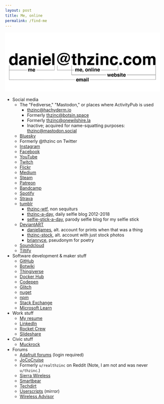 ```yaml
---
layout: post
title: Me, online
permalink: /find-me
---
```


<img src="/assets/banner.png" alt="Diagram of daniel@thzinc.com" class="invertable">

- Social media
  - The "Fediverse," "Mastodon," or places where ActivityPub is used
    - [thzinc@hachyderm.io](https://hachyderm.io/@thzinc)
    - Formerly [thzinc@botsin.space](https://botsin.space/@thzinc)
    - Formerly thzinc@onewilshire.la
    - Inactive; acquired for name-squatting purposes: [thzinc@mastodon.social](https://mastodon.social/@thzinc)
  - [Bluesky](https://bsky.app/profile/thzinc.com)
  - Formerly @thzinc on Twitter
  - [Instagram](https://www.instagram.com/thzinc/)
  - [Facebook](https://www.facebook.com/thzinc)
  - [YouTube](https://www.youtube.com/channel/UC54j-qqvntPcLXYSW7Rxcfg)
  - [Twitch](https://www.twitch.tv/thzinc)
  - [Flickr](https://www.flickr.com/people/thzinc/)
  - [Medium](https://medium.com/@thzinc)
  - [Steam](https://steamcommunity.com/id/thzinc)
  - [Patreon](https://www.patreon.com/thzinc)
  - [Bandcamp](https://bandcamp.com/thzinc)
  - [Spotify](https://open.spotify.com/user/thzinc)
  - [Strava](https://www.strava.com/athletes/44050022)
  - [tumblr](https://blog.thzinc.com)
    - [thzinc-wtf](https://thzinc.wtf), non sequiturs
    - [thzinc-a-day](https://thzincaday.thzinc.com), daily selfie blog 2012-2018
    - [selfie-stick-a-day](https://selfiestickaday.thzinc.com), parody selfie blog for my selfie stick
  - [DeviantART](https://www.deviantart.com/thzinc)
    - [danieljames](https://www.deviantart.com/danieljames), alt. account for prints when that was a thing
    - [thzinc-stock](https://www.deviantart.com/thzinc-stock), alt. account with just stock photos
    - [brianryce](https://www.deviantart.com/brianryce), pseudonym for poetry
  - [Soundcloud](https://soundcloud.com/thzinc)
  - [Tiltify](https://tiltify.com/@thzinc/profile)
- Software development & maker stuff
  - [GitHub](https://github.com/thzinc)
  - [Botwiki](https://botwiki.org/author/thzinc/)
  - [Thingiverse](https://www.thingiverse.com/thzinc/designs)
  - [Docker Hub](https://hub.docker.com/u/thzinc)
  - [Codepen](https://codepen.io/thzinc)
  - [Glitch](https://glitch.com/@thzinc)
  - [nuget](https://www.nuget.org/profiles/thzinc)
  - [npm](https://www.npmjs.com/~thzinc)
  - [Stack Exchange](https://stackexchange.com/users/1819033/daniel-james)
  - [Microsoft Learn](https://learn.microsoft.com/en-us/users/thzinc/)
- Work stuff
  - [My resume](/resume)
  - [LinkedIn](https://www.linkedin.com/in/danielijames/)
  - [Rocket Crew](https://rocketcrew.space/talents/profile/63bb1e80bf943c08d48cc32b)
  - [Slideshare](https://www.slideshare.net/DanielJames17)
- Civic stuff
  - [Muckrock](https://www.muckrock.com/accounts/profile/thzinc/)
- Forums
  - [Adafruit forums](https://forums.adafruit.com/memberlist.php?mode=viewprofile&u=478128) (login required)
  - [JoCoCruise](https://forums.jococruise.com/u/thzinc/summary)
  - Formerly `u/realthzinc` on Reddit (Note, I am not and was never `u/thzinc`.)
  - [Sierra Wireless](https://forum.sierrawireless.com/u/thzinc/summary)
  - [Smartbear](https://community.smartbear.com/t5/user/viewprofilepage/user-id/15125)
  - [Techdirt](https://www.techdirt.com/user/thzinc/)
  - [Userscripts](https://userscripts-mirror.org/users/489558) (mirror)
  - [Wireless Advisor](https://forums.wirelessadvisor.com/members/thzinc.68886/)
